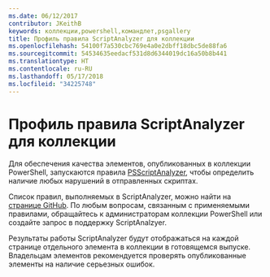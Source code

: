 ```yaml
---
ms.date: 06/12/2017
contributor: JKeithB
keywords: коллекции,powershell,командлет,psgallery
title: Профиль правила ScriptAnalyzer для коллекции
ms.openlocfilehash: 54100f7a530cbc769e4a0e2dbff18dbc5de88fa6
ms.sourcegitcommit: 54534635eedacf531d8d6344019dc16a50b8b441
ms.translationtype: HT
ms.contentlocale: ru-RU
ms.lasthandoff: 05/17/2018
ms.locfileid: "34225748"
---
```

# <a name="scriptanalyzer-rule-profile-for-gallery"></a>Профиль правила ScriptAnalyzer для коллекции

Для обеспечения качества элементов, опубликованных в коллекции PowerShell, запускаются правила [PSScriptAnalyzer](https://github.com/PowerShell/PSScriptAnalyzer), чтобы определить наличие любых нарушений в отправленных скриптах.

Список правил, выполняемых в ScriptAnalyzer, можно найти на [странице GitHub](https://github.com/PowerShell/PSScriptAnalyzer/blob/development/Engine/Settings/PSGallery.psd1).
По любым вопросам, связанным с применяемыми правилами, обращайтесь к администраторам коллекции PowerShell или создайте запрос в поддержку ScriptAnalzyer.

Результаты работы ScriptAnalyzer будут отображаться на каждой странице отдельного элемента в коллекции в готовящемся выпуске. Владельцам элементов рекомендуется проверять опубликованные элементы на наличие серьезных ошибок.
